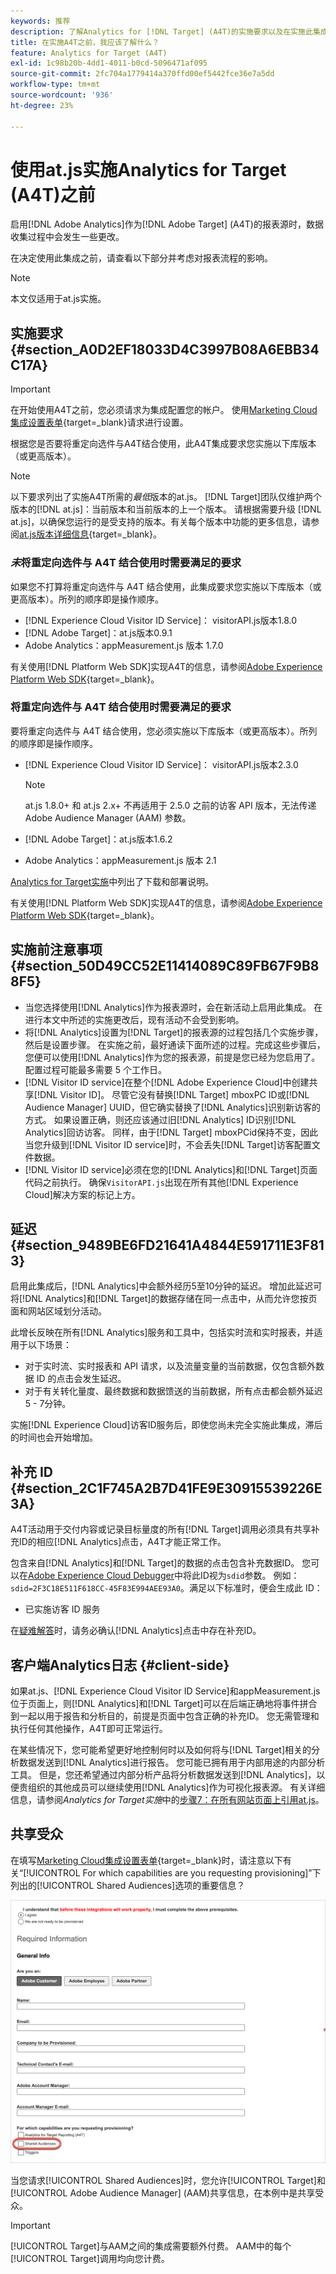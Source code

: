 ```yaml
---
keywords: 推荐
description: 了解Analytics for [!DNL Target] (A4T)的实施要求以及在实施此集成之前需要考虑的事项。
title: 在实施A4T之前，我应该了解什么？
feature: Analytics for Target (A4T)
exl-id: 1c98b20b-4dd1-4011-b0cd-5096471af095
source-git-commit: 2fc704a1779414a370ffd00ef5442fce36e7a5dd
workflow-type: tm+mt
source-wordcount: '936'
ht-degree: 23%

---
```


# 使用at.js实施Analytics for Target (A4T)之前

启用[!DNL Adobe Analytics]作为[!DNL Adobe Target] (A4T)的报表源时，数据收集过程中会发生一些更改。

在决定使用此集成之前，请查看以下部分并考虑对报表流程的影响。

>[!NOTE]
>
>本文仅适用于at.js实施。

## 实施要求 {#section_A0D2EF18033D4C3997B08A6EBB34C17A}

>[!IMPORTANT]
>
>在开始使用A4T之前，您必须请求为集成配置您的帐户。 使用[Marketing Cloud集成设置表单](https://survey.adobe.com/jfe/form/SV_ekBHTLSoP5Zki2y){target=_blank}请求进行设置。

根据您是否要将重定向选件与A4T结合使用，此A4T集成要求您实施以下库版本（或更高版本）。

>[!NOTE]
>
>以下要求列出了实施A4T所需的&#x200B;*最低*&#x200B;版本的at.js。 [!DNL Target]团队仅维护两个版本的[!DNL at.js]：当前版本和当前版本的上一个版本。 请根据需要升级 [!DNL at.js]，以确保您运行的是受支持的版本。有关每个版本中功能的更多信息，请参阅[at.js版本详细信息](https://experienceleague.adobe.com/docs/target-dev/developer/client-side/at-js-implementation/target-atjs-versions.html){target=_blank}。

### *未*&#x200B;将重定向选件与 A4T 结合使用时需要满足的要求

如果您不打算将重定向选件与 A4T 结合使用，此集成要求您实施以下库版本（或更高版本）。所列的顺序即是操作顺序。

* [!DNL Experience Cloud Visitor ID Service]： visitorAPI.js版本1.8.0
* [!DNL Adobe Target]：at.js版本0.9.1
* Adobe Analytics：appMeasurement.js 版本 1.7.0

有关使用[!DNL Platform Web SDK]实现A4T的信息，请参阅[Adobe Experience Platform Web SDK](https://experienceleague.adobe.com/docs/target-dev/developer/client-side/aep-web-sdk.html){target=_blank}。

### 将重定向选件与 A4T 结合使用时需要满足的要求

要将重定向选件与 A4T 结合使用，您必须实施以下库版本（或更高版本）。所列的顺序即是操作顺序。

* [!DNL Experience Cloud Visitor ID Service]： visitorAPI.js版本2.3.0

  >[!NOTE]
  >
  >at.js 1.8.0+ 和 at.js 2.x+ 不再适用于 2.5.0 之前的访客 API 版本，无法传递 Adobe Audience Manager (AAM) 参数。

* [!DNL Adobe Target]：at.js版本1.6.2

* Adobe Analytics：appMeasurement.js 版本 2.1

[Analytics for Target实施](/help/main/c-integrating-target-with-mac/a4t/a4timplementation.md)中列出了下载和部署说明。

有关使用[!DNL Platform Web SDK]实现A4T的信息，请参阅[Adobe Experience Platform Web SDK](https://experienceleague.adobe.com/docs/target-dev/developer/client-side/aep-web-sdk.html){target=_blank}。

## 实施前注意事项 {#section_50D49CC52E11414089C89FB67F9B88F5}

* 当您选择使用[!DNL Analytics]作为报表源时，会在新活动上启用此集成。 在进行本文中所述的实施更改后，现有活动不会受到影响。
* 将[!DNL Analytics]设置为[!DNL Target]的报表源的过程包括几个实施步骤，然后是设置步骤。 在实施之前，最好通读下面所述的过程。完成这些步骤后，您便可以使用[!DNL Analytics]作为您的报表源，前提是您已经为您启用了。 配置过程可能最多需要 5 个工作日。
* [!DNL Visitor ID service]在整个[!DNL Adobe Experience Cloud]中创建共享[!DNL Visitor ID]。 尽管它没有替换[!DNL Target] mboxPC ID或[!DNL Audience Manager] UUID，但它确实替换了[!DNL Analytics]识别新访客的方式。 如果设置正确，则还应该通过旧[!DNL Analytics] ID识别[!DNL Analytics]回访访客。 同样，由于[!DNL Target] mboxPCid保持不变，因此当您升级到[!DNL Visitor ID service]时，不会丢失[!DNL Target]访客配置文件数据。
* [!DNL Visitor ID service]必须在您的[!DNL Analytics]和[!DNL Target]页面代码之前执行。 确保`VisitorAPI.js`出现在所有其他[!DNL Experience Cloud]解决方案的标记上方。

## 延迟 {#section_9489BE6FD21641A4844E591711E3F813}

启用此集成后，[!DNL Analytics]中会额外经历5至10分钟的延迟。 增加此延迟可将[!DNL Analytics]和[!DNL Target]的数据存储在同一点击中，从而允许您按页面和网站区域划分活动。

此增长反映在所有[!DNL Analytics]服务和工具中，包括实时流和实时报表，并适用于以下场景：

* 对于实时流、实时报表和 API 请求，以及流量变量的当前数据，仅包含额外数据 ID 的点击会发生延迟。
* 对于有关转化量度、最终数据和数据馈送的当前数据，所有点击都会额外延迟5 - 7分钟。

实施[!DNL Experience Cloud]访客ID服务后，即使您尚未完全实施此集成，滞后的时间也会开始增加。

## 补充 ID {#section_2C1F745A2B7D41FE9E30915539226E3A}

A4T活动用于交付内容或记录目标量度的所有[!DNL Target]调用必须具有共享补充ID的相应[!DNL Analytics]点击，A4T才能正常工作。

包含来自[!DNL Analytics]和[!DNL Target]的数据的点击包含补充数据ID。 您可以在[Adobe Experience Cloud Debugger](https://experienceleague.adobe.com/docs/debugger/using/experience-cloud-debugger.html)中将此ID视为`sdid`参数。 例如：`sdid=2F3C18E511F618CC-45F83E994AEE93A0`。满足以下标准时，便会生成此 ID：

* 已实施访客 ID 服务

在[疑难解答](/help/main/c-integrating-target-with-mac/a4t/c-a4t-troubleshooting/a4t-troubleshooting.md)时，请务必确认[!DNL Analytics]点击中存在补充ID。

## 客户端Analytics日志 {#client-side}

如果at.js、[!DNL Experience Cloud Visitor ID Service]和appMeasurement.js位于页面上，则[!DNL Analytics]和[!DNL Target]可以在后端正确地将事件拼合到一起以用于报告和分析目的，前提是页面中包含正确的补充ID。 您无需管理和执行任何其他操作，A4T即可正常运行。

在某些情况下，您可能希望更好地控制何时以及如何将与[!DNL Target]相关的分析数据发送到[!DNL Analytics]进行报告。 您可能已拥有用于内部用途的内部分析工具。 但是，您还希望通过内部分析产品将分析数据发送到[!DNL Analytics]，以便贵组织的其他成员可以继续使用[!DNL Analytics]作为可视化报表源。 有关详细信息，请参阅&#x200B;*Analytics for Target实施*&#x200B;中的[步骤7：在所有网站页面上引用at.js](/help/main/c-integrating-target-with-mac/a4t/a4timplementation.md#step7)。

## 共享受众

在填写[Marketing Cloud集成设置表单](https://survey.adobe.com/jfe/form/SV_ekBHTLSoP5Zki2y){target=_blank}时，请注意以下有关“[!UICONTROL For which capabilities are you requesting provisioning]”下列出的[!UICONTROL Shared Audiences]选项的重要信息？

![申请表单](/help/main/c-integrating-target-with-mac/a4t/assets/request-form.png)

当您请求[!UICONTROL Shared Audiences]时，您允许[!UICONTROL Target]和[!UICONTROL Adobe Audience Manager] (AAM)共享信息，在本例中是共享受众。

>[!IMPORTANT]
>
>[!UICONTROL Target]与AAM之间的集成需要额外付费。 AAM中的每个[!UICONTROL Target]调用均向您计费。
